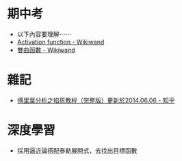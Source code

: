 # 期中考
* 以下內容要理解⋯⋯
* [Activation function - Wikiwand](https://www.wikiwand.com/en/Activation_function)
* [雙曲函數 - Wikiwand](https://www.wikiwand.com/zh-tw/%E5%8F%8C%E6%9B%B2%E5%87%BD%E6%95%B0)

# 雜記
* [傅里葉分析之掐死教程（完整版）更新於2014.06.06 - 知乎](https://zhuanlan.zhihu.com/p/19763358)

# 深度學習
* 採用逼近論搭配泰勒展開式，去找出目標函數